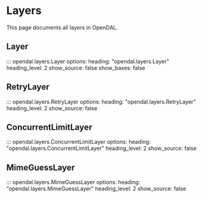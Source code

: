 # Layers   

This page documents all layers in OpenDAL.

## Layer
::: opendal.layers.Layer
    options:
      heading: "opendal.layers.Layer"
      heading_level: 2
      show_source: false
      show_bases: false

## RetryLayer   
::: opendal.layers.RetryLayer
    options:
      heading: "opendal.layers.RetryLayer"
      heading_level: 2
      show_source: false

## ConcurrentLimitLayer   
::: opendal.layers.ConcurrentLimitLayer
    options:
      heading: "opendal.layers.ConcurrentLimitLayer"
      heading_level: 2
      show_source: false

## MimeGuessLayer   
::: opendal.layers.MimeGuessLayer
    options:
      heading: "opendal.layers.MimeGuessLayer"
      heading_level: 2
      show_source: false
